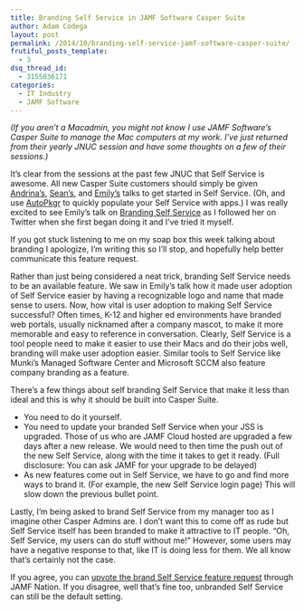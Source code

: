 ```yaml
---
title: Branding Self Service in JAMF Software Casper Suite
author: Adam Codega
layout: post
permalink: /2014/10/branding-self-service-jamf-software-casper-suite/
frutiful_posts_template:
  - 3
dsq_thread_id:
  - 3155036171
categories:
  - IT Industry
  - JAMF Software
---
```

*(If you aren&#8217;t a Macadmin, you might not know I use JAMF Software&#8217;s Casper Suite to manage the Mac computers at my work. I&#8217;ve just returned from their yearly JNUC session and have some thoughts on a few of their sessions.)*

It&#8217;s clear from the sessions at the past few JNUC that Self Service is awesome. All new Casper Suite customers should simply be given <a href="http://www.jamfsoftware.com/resources/getting-users-to-do-your-job-without-them-knowing-it/" target="_blank">Andrina&#8217;s</a>, <a href="https://jamfnation.jamfsoftware.com/jnucEvent.html?eventId=79" target="_blank">Sean&#8217;s</a>, and <a href="https://jamfnation.jamfsoftware.com/jnucEvent.html?eventId=87" target="_blank">Emily&#8217;s</a> talks to get started in Self Service. (Oh, and use <a href="https://github.com/lindegroup/autopkgr" target="_blank">AutoPkgr</a> to quickly populate your Self Service with apps.) I was really excited to see Emily&#8217;s talk on <a href="http://www.modtitan.com/2014/03/branding-self-service-part-one.html" target="_blank">Branding Self Service</a> as I followed her on Twitter when she first began doing it and I&#8217;ve tried it myself.

If you got stuck listening to me on my soap box this week talking about branding I apologize, I&#8217;m writing this so I&#8217;ll stop, and hopefully help better communicate this feature request.

Rather than just being considered a neat trick, branding Self Service needs to be an available feature. We saw in Emily&#8217;s talk how it made user adoption of Self Service easier by having a recognizable logo and name that made sense to users. Now, how vital is user adoption to making Self Service successful? Often times, K-12 and higher ed environments have branded web portals, usually nicknamed after a company mascot, to make it more memorable and easy to reference in conversation. Clearly, Self Service is a tool people need to make it easier to use their Macs and do their jobs well, branding will make user adoption easier. Similar tools to Self Service like Munki&#8217;s Managed Software Center and Microsoft SCCM also feature company branding as a feature.

There&#8217;s a few things about self branding Self Service that make it less than ideal and this is why it should be built into Casper Suite.

  * You need to do it yourself.
  * You need to update your branded Self Service when your JSS is upgraded. Those of us who are JAMF Cloud hosted are upgraded a few days after a new release. We would need to then time the push out of the new Self Service, along with the time it takes to get it ready. (Full disclosure: You can ask JAMF for your upgrade to be delayed)
  * As new features come out in Self Service, we have to go and find more ways to brand it. (For example, the new Self Service login page) This will slow down the previous bullet point.

Lastly, I&#8217;m being asked to brand Self Service from my manager too as I imagine other Casper Admins are. I don&#8217;t want this to come off as rude but Self Service itself has been branded to make it attractive to IT people. &#8220;Oh, Self Service, my users can do stuff without me!&#8221; However, some users may have a negative response to that, like IT is doing less for them. We all know that&#8217;s certainly not the case.

If you agree, you can [upvote the brand Self Service feature request][1] through JAMF Nation. If you disagree, well that&#8217;s fine too, unbranded Self Service can still be the default setting.

 [1]: https://jamfnation.jamfsoftware.com/featureRequest.html?id=490